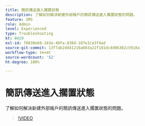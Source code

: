 ```yaml
---
title: 簡訊傳送進入擱置狀態
description: 了解如何解決新建外部帳戶的簡訊傳送進入擱置狀態的問題。
feature: SMS
role: Admin
level: Experienced
type: Troubleshooting
kt: 8429
exl-id: f6030e69-143e-40fa-838d-107e3ca3f4ad
source-git-commit: 13f7ab2dd41216a603a22f181dc4d06302c5918a
workflow-type: tm+mt
source-wordcount: '52'
ht-degree: 100%

---
```


# 簡訊傳送進入擱置狀態

了解如何解決新建外部帳戶的簡訊傳送進入擱置狀態的問題。

>[!VIDEO](https://video.tv.adobe.com/v/335986?quality=12&learn=on)
